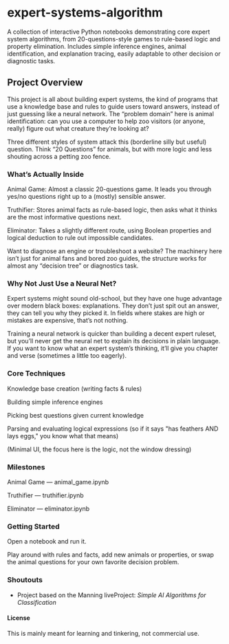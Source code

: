 # expert-systems-algorithm
A collection of interactive Python notebooks demonstrating core expert system algorithms, from 20-questions-style games to rule-based logic and property elimination. Includes simple inference engines, animal identification, and explanation tracing, easily adaptable to other decision or diagnostic tasks.


## Project Overview
This project is all about building expert systems, the kind of programs that use a knowledge base and rules to guide users toward answers, instead of just guessing like a neural network. The “problem domain” here is animal identification: can you use a computer to help zoo visitors (or anyone, really) figure out what creature they're looking at?

Three different styles of system attack this (borderline silly but useful) question. Think “20 Questions” for animals, but with more logic and less shouting across a petting zoo fence.

### What’s Actually Inside
Animal Game: Almost a classic 20-questions game. It leads you through yes/no questions right up to a (mostly) sensible answer.

Truthifier: Stores animal facts as rule-based logic, then asks what it thinks are the most informative questions next.

Eliminator: Takes a slightly different route, using Boolean properties and logical deduction to rule out impossible candidates.

Want to diagnose an engine or troubleshoot a website? The machinery here isn’t just for animal fans and bored zoo guides, the structure works for almost any “decision tree” or diagnostics task.

### Why Not Just Use a Neural Net?
Expert systems might sound old-school, but they have one huge advantage over modern black boxes: explanations. They don’t just spit out an answer, they can tell you why they picked it. In fields where stakes are high or mistakes are expensive, that’s not nothing.

Training a neural network is quicker than building a decent expert ruleset, but you’ll never get the neural net to explain its decisions in plain language. If you want to know what an expert system’s thinking, it’ll give you chapter and verse (sometimes a little too eagerly).

### Core Techniques
Knowledge base creation (writing facts & rules)

Building simple inference engines

Picking best questions given current knowledge

Parsing and evaluating logical expressions (so if it says "has feathers AND lays eggs," you know what that means)

(Minimal UI, the focus here is the logic, not the window dressing)

### Milestones
Animal Game — animal_game.ipynb

Truthifier — truthifier.ipynb

Eliminator — eliminator.ipynb

### Getting Started
Open a notebook and run it.

Play around with rules and facts, add new animals or properties, or swap the animal questions for your own favorite decision problem.

### Shoutouts

- Project based on the Manning liveProject: _Simple AI Algorithms for Classification_

#### License

This is mainly meant for learning and tinkering, not commercial use.
